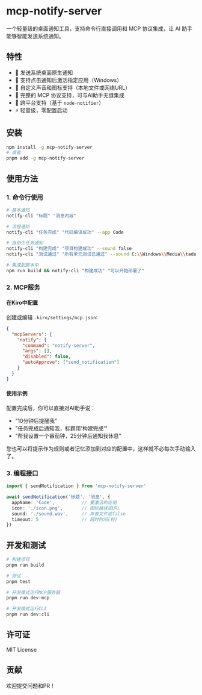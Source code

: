 # mcp-notify-server

一个轻量级的桌面通知工具，支持命令行直接调用和 MCP 协议集成，让 AI 助手能够智能发送系统通知。

## 特性

- 🔔 发送系统桌面原生通知
- 🎯 支持点击通知后激活指定应用（Windows）
- 🎵 自定义声音和图标支持（本地文件或网络URL）
- 🤖 完整的 MCP 协议支持，可与AI助手无缝集成
- 📱 跨平台支持（基于 `node-notifier`）
- ⚡ 轻量级，零配置启动

## 安装

```bash
npm install -g mcp-notify-server
# 或者
pnpm add -g mcp-notify-server
```

## 使用方法

### 1. 命令行使用

```bash
# 基本通知
notify-cli "标题" "消息内容"

# 流程通知
notify-cli "任务完成" "代码编译成功" --app Code

# 自动化任务通知
notify-cli "构建完成" "项目构建成功" --sound false
notify-cli "测试通过" "所有单元测试已通过" --sound C:\\Windows\\Media\\tada.wav

# 集成到脚本中
npm run build && notify-cli "构建成功" "可以开始部署了"
```

### 2. MCP服务

#### 在Kiro中配置

创建或编辑 `.kiro/settings/mcp.json`:

```json
{
  "mcpServers": {
    "notify": {
      "command": "notify-server",
      "args": [],
      "disabled": false,
      "autoApprove": ["send_notification"]
    }
  }
}
```

#### 使用示例

配置完成后，你可以直接对AI助手说：

- "10分钟后提醒我"
- "任务完成后通知我，标题用'构建完成'"
- "帮我设置一个番茄钟，25分钟后通知我休息"

您也可以将提示作为规则或者记忆添加到对应的配置中，这样就不必每次手动输入了。

### 3. 编程接口

```typescript
import { sendNotification } from 'mcp-notify-server'

await sendNotification('标题', '消息', {
  appName: 'Code',          // 要激活的应用
  icon: './icon.png',       // 图标路径或URL
  sound: './sound.wav',     // 声音文件或false
  timeout: 5                // 超时时间(秒)
})
```

## 开发和测试

```bash
# 构建项目
pnpm run build

# 测试
pnpm test

# 开发模式运行MCP服务器
pnpm run dev:mcp

# 开发模式运行CLI
pnpm run dev:cli
```


## 许可证

MIT License

## 贡献

欢迎提交问题和PR！
